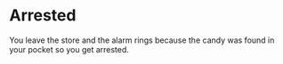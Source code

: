 # Arrested

You leave the store and the alarm rings because the candy was found in your pocket so you get arrested.
